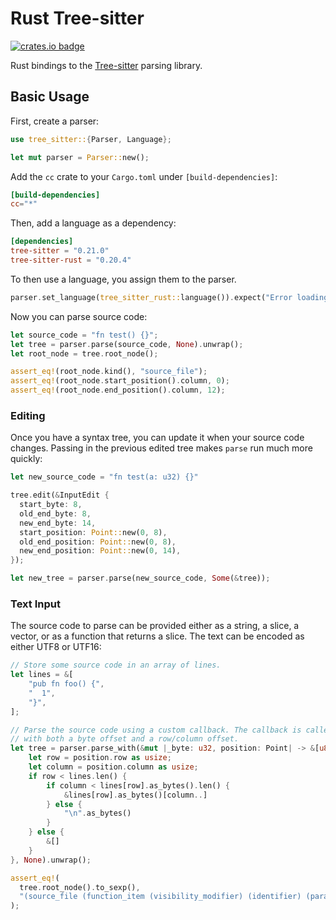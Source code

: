 # Rust Tree-sitter

[![crates.io badge]][crates.io]

[crates.io]: https://crates.io/crates/tree-sitter
[crates.io badge]: https://img.shields.io/crates/v/tree-sitter.svg?color=%23B48723

Rust bindings to the [Tree-sitter][] parsing library.

## Basic Usage

First, create a parser:

```rust
use tree_sitter::{Parser, Language};

let mut parser = Parser::new();
```

Add the `cc` crate to your `Cargo.toml` under `[build-dependencies]`:

```toml
[build-dependencies]
cc="*"
```

Then, add a language as a dependency:

```toml
[dependencies]
tree-sitter = "0.21.0"
tree-sitter-rust = "0.20.4"
```

To then use a language, you assign them to the parser.

```rust
parser.set_language(tree_sitter_rust::language()).expect("Error loading Rust grammar");
```

Now you can parse source code:

```rust
let source_code = "fn test() {}";
let tree = parser.parse(source_code, None).unwrap();
let root_node = tree.root_node();

assert_eq!(root_node.kind(), "source_file");
assert_eq!(root_node.start_position().column, 0);
assert_eq!(root_node.end_position().column, 12);
```

### Editing

Once you have a syntax tree, you can update it when your source code changes.
Passing in the previous edited tree makes `parse` run much more quickly:

```rust
let new_source_code = "fn test(a: u32) {}"

tree.edit(&InputEdit {
  start_byte: 8,
  old_end_byte: 8,
  new_end_byte: 14,
  start_position: Point::new(0, 8),
  old_end_position: Point::new(0, 8),
  new_end_position: Point::new(0, 14),
});

let new_tree = parser.parse(new_source_code, Some(&tree));
```

### Text Input

The source code to parse can be provided either as a string, a slice, a vector,
or as a function that returns a slice. The text can be encoded as either UTF8 or UTF16:

```rust
// Store some source code in an array of lines.
let lines = &[
    "pub fn foo() {",
    "  1",
    "}",
];

// Parse the source code using a custom callback. The callback is called
// with both a byte offset and a row/column offset.
let tree = parser.parse_with(&mut |_byte: u32, position: Point| -> &[u8] {
    let row = position.row as usize;
    let column = position.column as usize;
    if row < lines.len() {
        if column < lines[row].as_bytes().len() {
            &lines[row].as_bytes()[column..]
        } else {
            "\n".as_bytes()
        }
    } else {
        &[]
    }
}, None).unwrap();

assert_eq!(
  tree.root_node().to_sexp(),
  "(source_file (function_item (visibility_modifier) (identifier) (parameters) (block (number_literal))))"
);
```

[tree-sitter]: https://github.com/tree-sitter/tree-sitter

